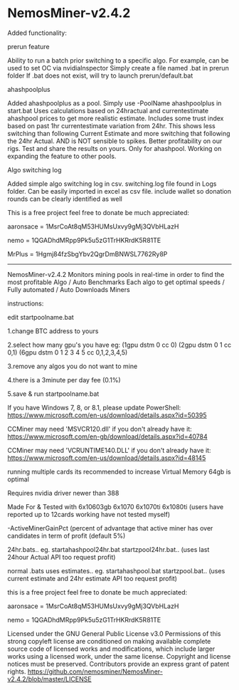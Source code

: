  # NemosMiner-v2.4.2
 
 Added functionality:

prerun feature

Ability to run a batch prior switching to a specific algo.
For example, can be used to set OC via nvidiaInspector
Simply create a file named .bat in prerun folder
If .bat does not exist, will try to launch prerun/default.bat

ahashpoolplus

Added ahashpoolplus as a pool.
Simply use -PoolName ahashpoolplus in start.bat
Uses calculations based on 24hractual and currentestimate ahashpool prices to get more realistic estimate.
Includes some trust index based on past 1hr currentestimate variation from 24hr.
This shows less switching than following Current Estimate and more switching that following the 24hr Actual.
AND is NOT sensible to spikes.
Better profitability on our rigs.
Test and share the results on yours.
Only for ahashpool. Working on expanding the feature to other pools.

Algo switching log

Added simple algo switching log in csv. switching.log file found in Logs folder.
Can be easily imported in excel as csv file. include wallet so donation rounds can be clearly identified as well
    
 
 This is a free project feel free to donate be much appreciated:

aaronsace = 1MsrCoAt8qM53HUMsUxvy9gMj3QVbHLazH

nemo = 1QGADhdMRpp9Pk5u5zG1TrHKRrdK5R81TE

MrPlus = 1Hgmj84fzSbgYbv2QgrDmBNWSL7762Ry8P


*****
 
NemosMiner-v2.4.2 Monitors mining pools in real-time in order to find the most profitable Algo /
 Auto Benchmarks Each algo to get optimal speeds / 
Fully automated / 
Auto Downloads Miners

instructions:

edit startpoolname.bat

1.change BTC address to yours

2.select how many gpu's you have eg: (1gpu dstm 0 cc 0) (2gpu dstm 0 1 cc 0,1) (6gpu dstm 0 1 2 3 4 5 cc 0,1,2,3,4,5)

3.remove any algos you do not want to mine

4.there is a 3minute per day fee (0.1%)

5.save & run startpoolname.bat

If you have Windows 7, 8, or 8.1, please update PowerShell:
https://www.microsoft.com/en-us/download/details.aspx?id=50395

CCMiner may need 'MSVCR120.dll' if you don't already have it:
https://www.microsoft.com/en-gb/download/details.aspx?id=40784

CCMiner may need 'VCRUNTIME140.DLL' if you don't already have it:
https://www.microsoft.com/en-us/download/details.aspx?id=48145

running multiple cards its recommended to increase Virtual Memory 64gb is optimal

Requires nvidia driver newer than 388

Made For & Tested with 6x10603gb 6x1070 6x1070ti 6x1080ti (users have reported up to 12cards working have not tested myself)

-ActiveMinerGainPct (percent of advantage that active miner has over candidates in term of profit (default 5%)

24hr.bats.. eg. startahashpool24hr.bat  startzpool24hr.bat.. (uses last 24hour Actual API too request profit)

normal .bats uses estimates.. eg. startahashpool.bat   startzpool.bat..   (uses current estimate and 24hr estimate API too request profit)

this is a free project feel free to donate be much appreciated:

aaronsace = 1MsrCoAt8qM53HUMsUxvy9gMj3QVbHLazH

nemo = 1QGADhdMRpp9Pk5u5zG1TrHKRrdK5R81TE

Licensed under the GNU General Public License v3.0
Permissions of this strong copyleft license are conditioned on making available complete source code of licensed works and modifications, which include larger works using a licensed work, under the same license. Copyright and license notices must be preserved. Contributors provide an express grant of patent rights. https://github.com/nemosminer/NemosMiner-v2.4.2/blob/master/LICENSE
